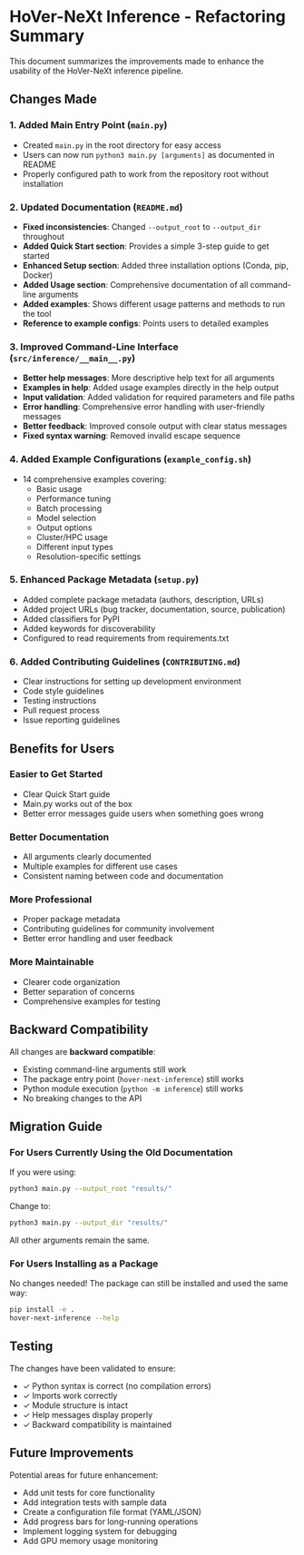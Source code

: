 # HoVer-NeXt Inference - Refactoring Summary

This document summarizes the improvements made to enhance the usability of the HoVer-NeXt inference pipeline.

## Changes Made

### 1. Added Main Entry Point (`main.py`)
- Created `main.py` in the root directory for easy access
- Users can now run `python3 main.py [arguments]` as documented in README
- Properly configured path to work from the repository root without installation

### 2. Updated Documentation (`README.md`)
- **Fixed inconsistencies**: Changed `--output_root` to `--output_dir` throughout
- **Added Quick Start section**: Provides a simple 3-step guide to get started
- **Enhanced Setup section**: Added three installation options (Conda, pip, Docker)
- **Added Usage section**: Comprehensive documentation of all command-line arguments
- **Added examples**: Shows different usage patterns and methods to run the tool
- **Reference to example configs**: Points users to detailed examples

### 3. Improved Command-Line Interface (`src/inference/__main__.py`)
- **Better help messages**: More descriptive help text for all arguments
- **Examples in help**: Added usage examples directly in the help output
- **Input validation**: Added validation for required parameters and file paths
- **Error handling**: Comprehensive error handling with user-friendly messages
- **Better feedback**: Improved console output with clear status messages
- **Fixed syntax warning**: Removed invalid escape sequence

### 4. Added Example Configurations (`example_config.sh`)
- 14 comprehensive examples covering:
  - Basic usage
  - Performance tuning
  - Batch processing
  - Model selection
  - Output options
  - Cluster/HPC usage
  - Different input types
  - Resolution-specific settings

### 5. Enhanced Package Metadata (`setup.py`)
- Added complete package metadata (authors, description, URLs)
- Added project URLs (bug tracker, documentation, source, publication)
- Added classifiers for PyPI
- Added keywords for discoverability
- Configured to read requirements from requirements.txt

### 6. Added Contributing Guidelines (`CONTRIBUTING.md`)
- Clear instructions for setting up development environment
- Code style guidelines
- Testing instructions
- Pull request process
- Issue reporting guidelines

## Benefits for Users

### Easier to Get Started
- Clear Quick Start guide
- Main.py works out of the box
- Better error messages guide users when something goes wrong

### Better Documentation
- All arguments clearly documented
- Multiple examples for different use cases
- Consistent naming between code and documentation

### More Professional
- Proper package metadata
- Contributing guidelines for community involvement
- Better error handling and user feedback

### More Maintainable
- Clearer code organization
- Better separation of concerns
- Comprehensive examples for testing

## Backward Compatibility

All changes are **backward compatible**:
- Existing command-line arguments still work
- The package entry point (`hover-next-inference`) still works
- Python module execution (`python -m inference`) still works
- No breaking changes to the API

## Migration Guide

### For Users Currently Using the Old Documentation

If you were using:
```bash
python3 main.py --output_root "results/"
```

Change to:
```bash
python3 main.py --output_dir "results/"
```

All other arguments remain the same.

### For Users Installing as a Package

No changes needed! The package can still be installed and used the same way:
```bash
pip install -e .
hover-next-inference --help
```

## Testing

The changes have been validated to ensure:
- ✓ Python syntax is correct (no compilation errors)
- ✓ Imports work correctly
- ✓ Module structure is intact
- ✓ Help messages display properly
- ✓ Backward compatibility is maintained

## Future Improvements

Potential areas for future enhancement:
- Add unit tests for core functionality
- Add integration tests with sample data
- Create a configuration file format (YAML/JSON)
- Add progress bars for long-running operations
- Implement logging system for debugging
- Add GPU memory usage monitoring
